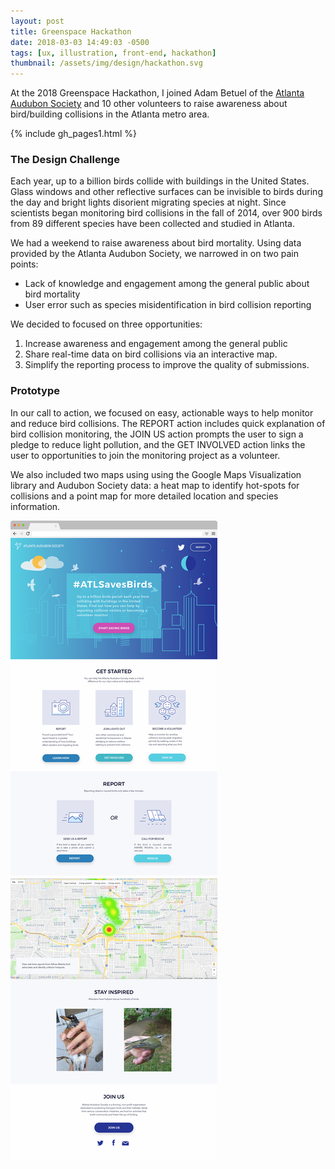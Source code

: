 ```yaml
---
layout: post
title: Greenspace Hackathon
date: 2018-03-03 14:49:03 -0500
tags: [ux, illustration, front-end, hackathon]
thumbnail: /assets/img/design/hackathon.svg
---
```


At the 2018 Greenspace Hackathon, I joined Adam Betuel of the
<a href="https://www.atlantaaudubon.org/"> Atlanta Audubon Society</a>
and 10 other volunteers to raise awareness about bird/building collisions in the Atlanta metro area.

{% include gh_pages1.html %}

### The Design Challenge

Each year, up to a billion birds collide with buildings in the
United States. Glass windows and other reflective surfaces can be
invisible to birds during the day and bright lights disorient
migrating species at night. Since scientists began monitoring bird collisions in
the fall of 2014, over 900 birds from 89 different species have been
collected and studied in Atlanta.

We had a weekend to raise awareness about bird mortality. Using data provided by the Atlanta Audubon Society, we narrowed in on two pain points:

- Lack of knowledge and engagement among the general public about bird mortality
- User error such as species misidentification in bird collision reporting

We decided to focused on three opportunities:

1. Increase awareness and engagement among the general public
2. Share real-time data on bird collisions via an interactive map.
3. Simplify the reporting process to improve the quality of submissions.

### Prototype

In our call to action, we focused on easy, actionable ways to help monitor and reduce bird collisions. The REPORT action includes quick explanation of bird collision monitoring, the JOIN US action prompts the user to sign a pledge to reduce light pollution, and the GET INVOLVED action links the user to opportunities to join the monitoring project as a volunteer.

We also included two maps using using the Google Maps Visualization library and Audubon Society data: a heat map to identify hot-spots for collisions and a point map for more detailed location and species information.

<div class="row justify-content-left">
  <div class="col-lg-12 pt-4">
  	<img class="prototype" src="/assets/img/design/gh_prototype.png" alt="Desktop design"/>
  </div>
</div>
